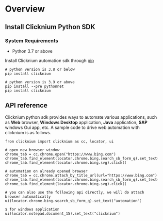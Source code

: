# Overview  <!-- {docsify-ignore-all} -->

## Install Clicknium Python SDK

### System Requirements​
- Python 3.7 or above  

Install Clicknium automation sdk through [pip](https://pypi.org/project/clicknium/)  

```
# python version is 3.8 or below
pip install clicknium

# python version is 3.9 or above
pip install --pre pythonnet
pip install clicknium
```

## API reference  
Clicknium python sdk provides ways to automate various applications, such as **Web** browser, **Windows Desktop** application, **Java** application, **SAP** windows Gui app, etc. 
A sample code to drive web automation with clicknium is as follows.
```
from clicknium import clicknium as cc, locator, ui

# open new browser window
chrome_tab = cc.chrome.open("https://www.bing.com")
chrome_tab.find_element(locator.chrome.bing.search_sb_form_q).set_text("automation")
chrome_tab.find_element(locator.chrome.bing.svg).click()

# automation on already opened browser
chrome_tab = cc.chrome.attach_by_title_url(url="https://www.bing.com")
chrome_tab.find_element(locator.chrome.bing.search_sb_form_q).set_text("automation")
chrome_tab.find_element(locator.chrome.bing.svg).click()

# you can also use the following api directly, we will do attach browser automatically
ui(locator.chrome.bing.search_sb_form_q).set_text("automation")

$ for windows application
ui(locator.notepad.document_15).set_text("clicknium")

```
